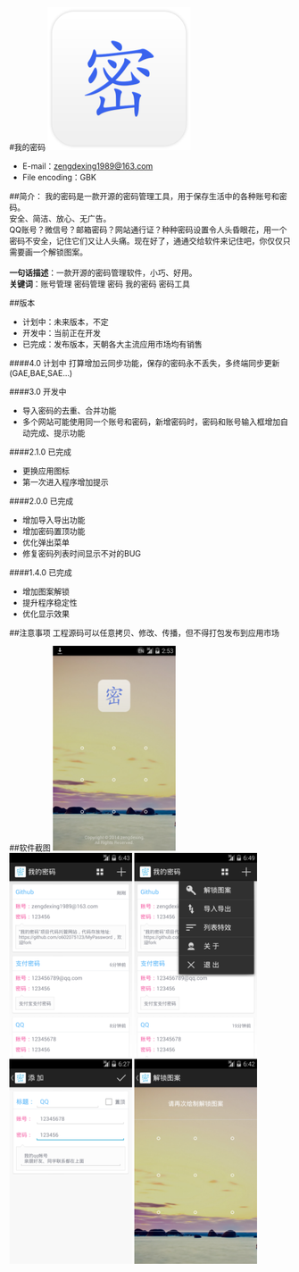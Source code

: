 #我的密码
<img src="MyPassword/ic_launcher-web.png" width="256px"/>

* E-mail：zengdexing1989@163.com
* File encoding：GBK

##简介：
我的密码是一款开源的密码管理工具，用于保存生活中的各种账号和密码。<br />
安全、简洁、放心、无广告。<br />
QQ账号？微信号？邮箱密码？网站通行证？种种密码设置令人头昏眼花，用一个密码不安全，记住它们又让人头痛。现在好了，通通交给软件来记住吧，你仅仅只需要画一个解锁图案。<br />
<br />
<strong>一句话描述</strong>：一款开源的密码管理软件，小巧、好用。<br />
<strong>关键词</strong>：账号管理 密码管理 密码 我的密码 密码工具<br />

##版本
* 计划中：未来版本，不定
* 开发中：当前正在开发
* 已完成：发布版本，天朝各大主流应用市场均有销售

####4.0 计划中
打算增加云同步功能，保存的密码永不丢失，多终端同步更新(GAE,BAE,SAE...)

####3.0 开发中
- 导入密码的去重、合并功能
- 多个网站可能使用同一个账号和密码，新增密码时，密码和账号输入框增加自动完成、提示功能

####2.1.0 已完成
- 更换应用图标
- 第一次进入程序增加提示

####2.0.0 已完成
- 增加导入导出功能
- 增加密码置顶功能
- 优化弹出菜单
- 修复密码列表时间显示不对的BUG

####1.4.0 已完成
- 增加图案解锁
- 提升程序稳定性
- 优化显示效果

##注意事项
工程源码可以任意拷贝、修改、传播，但不得打包发布到应用市场

##软件截图
<img src="Screenshot/01.png" width="220px"/>
<img src="Screenshot/02.png" width="220px"/>
<img src="Screenshot/03.png" width="220px"/>
<img src="Screenshot/04.png" width="220px"/>
<img src="Screenshot/05.png" width="220px"/>
